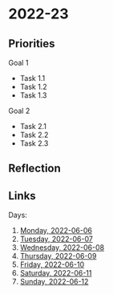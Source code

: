# 2022-23

## Priorities

Goal 1
- Task 1.1
- Task 1.2
- Task 1.3

Goal 2
- Task 2.1
- Task 2.2
- Task 2.3

## Reflection



## Links
Days:

1. [Monday, 2022-06-06](calendar/days/2022-06-06.md)
2. [Tuesday, 2022-06-07](calendar/days/2022-06-07.md)
3. [Wednesday, 2022-06-08](calendar/days/2022-06-08.md)
4. [Thursday, 2022-06-09](calendar/days/2022-06-09.md)
5. [Friday, 2022-06-10](calendar/days/2022-06-10.md)
6. [Saturday, 2022-06-11](calendar/days/2022-06-11.md)
7. [Sunday, 2022-06-12](calendar/days/2022-06-12.md)

